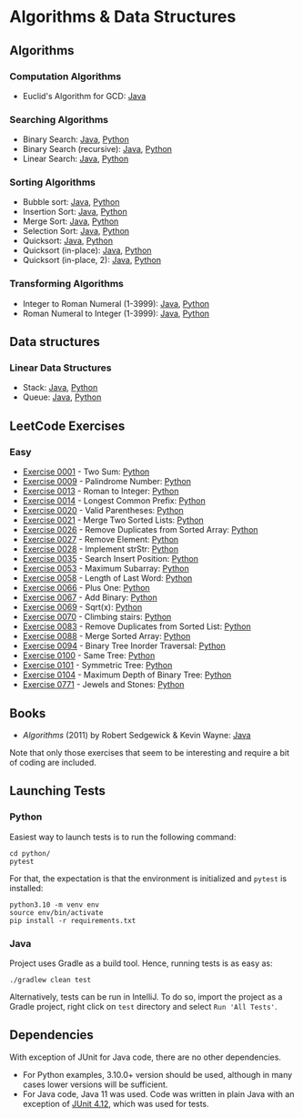 # Algorithms &amp; Data Structures

## Algorithms

### Computation Algorithms
* Euclid's Algorithm for GCD: [Java](../../blob/master/java/src/main/java/com/vilisimo/ads/algorithms/computations/EuclidsAlgorithm.java)

### Searching Algorithms
* Binary Search: [Java](../../blob/master/java/src/main/java/com/vilisimo/ads/algorithms/searching/BinarySearch.java), [Python](../../blob/master/python/algorithms/searching/binary.py)
* Binary Search (recursive): [Java](../../blob/master/java/src/main/java/com/vilisimo/ads/algorithms/searching/RecursiveBinarySearch.java), [Python](../../blob/master/python/algorithms/searching/recursiveBinary.py)
* Linear Search: [Java](../../blob/master/java/src/main/java/com/vilisimo/ads/algorithms/searching/LinearSearch.java), [Python](../../blob/master/python/algorithms/searching/linear.py)

### Sorting Algorithms
* Bubble sort: [Java](../../blob/master/java/src/main/java/com/vilisimo/ads/algorithms/sorting/BubbleSort.java), [Python](../../blob/master/python/algorithms/sorting/bubble.py)
* Insertion Sort: [Java](../../blob/master/java/src/main/java/com/vilisimo/ads/algorithms/sorting/InsertionSort.java), [Python](../../blob/master/python/algorithms/sorting/insertion.py)
* Merge Sort: [Java](../../blob/master/java/src/main/java/com/vilisimo/ads/algorithms/sorting/MergeSort.java), [Python](../../blob/master/python/algorithms/sorting/mergesort.py)
* Selection Sort: [Java](../../blob/master/java/src/main/java/com/vilisimo/ads/algorithms/sorting/SelectionSort.java), [Python](../../blob/master/python/algorithms/sorting/selection.py)
* Quicksort: [Java](../../blob/master/java/src/main/java/com/vilisimo/ads/algorithms/sorting/QuickSort.java), [Python](../../blob/master/python/algorithms/sorting/quicksort.py)
* Quicksort (in-place): [Java](../../blob/master/java/src/main/java/com/vilisimo/ads/algorithms/sorting/QuickSortInPlace.java), [Python](../../blob/master/python/algorithms/sorting/quicksort.py#L33)
* Quicksort (in-place, 2): [Java](../../blob/master/java/src/main/java/com/vilisimo/ads/algorithms/sorting/QuickSortPivotFirst.java), [Python](../../blob/master/python/algorithms/sorting/quicksort.py#L70)

### Transforming Algorithms
* Integer to Roman Numeral (1-3999): [Java](../../blob/master/java/src/main/java/com/vilisimo/ads/algorithms/transforming/RomanNumerals.java#L20), [Python](../../blob/master/python/algorithms/transforming/roman.py#L19)
* Roman Numeral to Integer (1-3999): [Java](../../blob/master/java/src/main/java/com/vilisimo/ads/algorithms/transforming/RomanNumerals.java#L40), [Python](../../blob/master/python/algorithms/transforming/roman.py#L35)

## Data structures

### Linear Data Structures
* Stack: [Java](../../blob/master/java/src/main/java/com/vilisimo/ads/structures/stack), [Python](../../blob/master/python/structures/stack.py)
* Queue: [Java](../../blob/master/java/src/main/java/com/vilisimo/ads/structures/queue), [Python](../../blob/master/python/structures/queue.py)

## LeetCode Exercises

### Easy
* [Exercise 0001](https://leetcode.com/problems/two-sum/) - Two Sum: [Python](../../blob/master/python/leetcode/easy/ex0001.py)
* [Exercise 0009](https://leetcode.com/problems/palindrome-number/) - Palindrome Number: [Python](../../blob/master/python/leetcode/easy/ex0009.py)
* [Exercise 0013](https://leetcode.com/problems/roman-to-integer/) - Roman to Integer: [Python](../../blob/master/python/leetcode/easy/ex0013.py)
* [Exercise 0014](https://leetcode.com/problems/longest-common-prefix) - Longest Common Prefix: [Python](../../blob/master/python/leetcode/easy/ex0014.py)
* [Exercise 0020](https://leetcode.com/problems/valid-parentheses/) - Valid Parentheses: [Python](../../blob/master/python/leetcode/easy/ex0020.py)
* [Exercise 0021](https://leetcode.com/problems/merge-two-sorted-lists/) - Merge Two Sorted Lists: [Python](../../blob/master/python/leetcode/easy/ex0021.py)
* [Exercise 0026](https://leetcode.com/problems/remove-duplicates-from-sorted-array/) - Remove Duplicates from Sorted Array: [Python](../../blob/master/python/leetcode/easy/ex0026.py)
* [Exercise 0027](https://leetcode.com/problems/remove-element/) - Remove Element: [Python](../../blob/master/python/leetcode/easy/ex0027.py)
* [Exercise 0028](https://leetcode.com/problems/implement-strstr/) - Implement strStr: [Python](../../blob/master/python/leetcode/easy/ex0028.py)
* [Exercise 0035](https://leetcode.com/problems/search-insert-position/) - Search Insert Position: [Python](../../blob/master/python/leetcode/easy/ex0035.py)
* [Exercise 0053](https://leetcode.com/problems/maximum-subarray) - Maximum Subarray: [Python](../../blob/master/python/leetcode/easy/ex0053.py)
* [Exercise 0058](https://leetcode.com/problems/length-of-last-word/) - Length of Last Word: [Python](../../blob/master/python/leetcode/easy/ex0058.py)
* [Exercise 0066](https://leetcode.com/problems/plus-one/) - Plus One: [Python](../../blob/master/python/leetcode/easy/ex0066.py)
* [Exercise 0067](https://leetcode.com/problems/add-binary/) - Add Binary: [Python](../../blob/master/python/leetcode/easy/ex0067.py)
* [Exercise 0069](https://leetcode.com/problems/sqrtx/) - Sqrt(x): [Python](../../blob/master/python/leetcode/easy/ex0069.py)
* [Exercise 0070](https://leetcode.com/problems/climbing-stairs/) - Climbing stairs: [Python](../../blob/master/python/leetcode/easy/ex0070.py)
* [Exercise 0083](https://leetcode.com/problems/remove-duplicates-from-sorted-list/) - Remove Duplicates from Sorted List: [Python](../../blob/master/python/leetcode/easy/ex0083.py)
* [Exercise 0088](https://leetcode.com/problems/merge-sorted-array/) - Merge Sorted Array: [Python](../../blob/master/python/leetcode/easy/ex0088.py)
* [Exercise 0094](https://leetcode.com/problems/binary-tree-inorder-traversal/) - Binary Tree Inorder Traversal: [Python](../../blob/master/python/leetcode/easy/ex0094.py)
* [Exercise 0100](https://leetcode.com/problems/same-tree/) - Same Tree: [Python](../../blob/master/python/leetcode/easy/ex0100.py)
* [Exercise 0101](https://leetcode.com/problems/symmetric-tree/) - Symmetric Tree: [Python](../../blob/master/python/leetcode/easy/ex0101.py)
* [Exercise 0104](https://leetcode.com/problems/maximum-depth-of-binary-tree/) - Maximum Depth of Binary Tree: [Python](../../blob/master/python/leetcode/easy/ex0104.py)
* [Exercise 0771](https://leetcode.com/problems/jewels-and-stones/) - Jewels and Stones: [Python](../../blob/master/python/leetcode/easy/ex0771.py)

## Books
* *Algorithms* (2011) by Robert Sedgewick & Kevin Wayne: [Java](../../blob/master/java/src/main/java/com/vilisimo/ads/books/algorithms)

Note that only those exercises that seem to be interesting and require a bit of coding are included.

## Launching Tests

### Python
Easiest way to launch tests is to run the following command:

~~~
cd python/
pytest
~~~

For that, the expectation is that the environment is initialized and `pytest`
is installed:

~~~
python3.10 -m venv env
source env/bin/activate
pip install -r requirements.txt
~~~

### Java
Project uses Gradle as a build tool. Hence, running tests is as easy as:

~~~
./gradlew clean test
~~~

Alternatively, tests can be run in IntelliJ. To do so, import the project as a
Gradle project, right click on `test` directory and select `Run 'All Tests'`.

## Dependencies
With exception of JUnit for Java code, there are no other dependencies.
* For Python examples, 3.10.0+ version should be used, although in many cases
lower versions will be sufficient.
* For Java code, Java 11 was used. Code was written in plain Java with
an exception of [JUnit 4.12](http://junit.org/junit4/), which was used for
tests.
